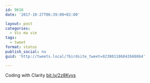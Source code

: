 ```yaml
---
id: 9616
date: '2017-10-27T06:39:00+02:00'

layout: post
categories:
  - Vis ma vie
tags:
  - tweet
format: status
publish_social: no
guid: 'http://tweets.local/?birdsite_tweet=923801186842660864'

---
```


Coding with Clarity [bit.ly/2z8Kyvs](http://bit.ly/2z8Kyvs)
